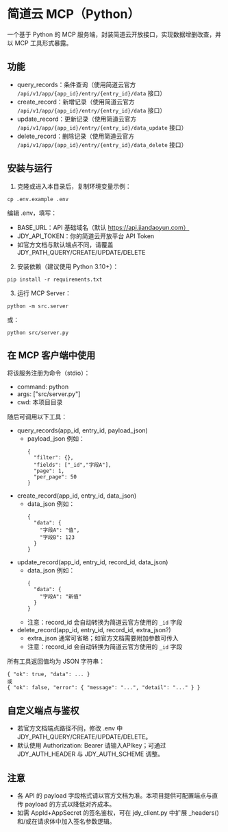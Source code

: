 # 简道云 MCP（Python）

一个基于 Python 的 MCP 服务端，封装简道云开放接口，实现数据增删改查，并以 MCP 工具形式暴露。

## 功能
- query_records：条件查询（使用简道云官方 `/api/v1/app/{app_id}/entry/{entry_id}/data` 接口）
- create_record：新增记录（使用简道云官方 `/api/v1/app/{app_id}/entry/{entry_id}/data` 接口）
- update_record：更新记录（使用简道云官方 `/api/v1/app/{app_id}/entry/{entry_id}/data_update` 接口）
- delete_record：删除记录（使用简道云官方 `/api/v1/app/{app_id}/entry/{entry_id}/data_delete` 接口）

## 安装与运行

1) 克隆或进入本目录后，复制环境变量示例：
```
cp .env.example .env
```
编辑 .env，填写：
- BASE_URL：API 基础域名（默认 https://api.jiandaoyun.com）
- JDY_API_TOKEN：你的简道云开放平台 API Token
- 如官方文档与默认端点不同，请覆盖 JDY_PATH_QUERY/CREATE/UPDATE/DELETE

2) 安装依赖（建议使用 Python 3.10+）：
```
pip install -r requirements.txt
```

3) 运行 MCP Server：
```
python -m src.server
```
或：
```
python src/server.py
```

## 在 MCP 客户端中使用

将该服务注册为命令（stdio）：
- command: python
- args: ["src/server.py"]
- cwd: 本项目目录

随后可调用以下工具：
- query_records(app_id, entry_id, payload_json)
  - payload_json 例如：
    ```
    {
      "filter": {},
      "fields": ["_id","字段A"],
      "page": 1,
      "per_page": 50
    }
    ```
- create_record(app_id, entry_id, data_json)
  - data_json 例如：
    ```
    {
      "data": {
        "字段A": "值",
        "字段B": 123
      }
    }
    ```
- update_record(app_id, entry_id, record_id, data_json)
  - data_json 例如：
    ```
    {
      "data": {
        "字段A": "新值"
      }
    }
    ```
  - 注意：record_id 会自动转换为简道云官方使用的 `_id` 字段
- delete_record(app_id, entry_id, record_id, extra_json?)
  - extra_json 通常可省略；如官方文档需要附加参数可传入
  - 注意：record_id 会自动转换为简道云官方使用的 `_id` 字段

所有工具返回值均为 JSON 字符串：
```
{ "ok": true, "data": ... }
或
{ "ok": false, "error": { "message": "...", "detail": "..." } }
```

## 自定义端点与鉴权
- 若官方文档端点路径不同，修改 .env 中 JDY_PATH_QUERY/CREATE/UPDATE/DELETE。
- 默认使用 Authorization: Bearer 请输入APIkey；可通过 JDY_AUTH_HEADER 与 JDY_AUTH_SCHEME 调整。

## 注意
- 各 API 的 payload 字段格式请以官方文档为准。本项目提供可配置端点与直传 payload 的方式以降低对齐成本。
- 如需 AppId+AppSecret 的签名鉴权，可在 jdy_client.py 中扩展 _headers() 和/或在请求体中加入签名参数逻辑。
